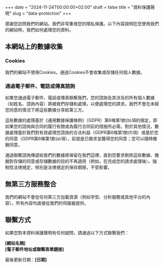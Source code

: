 +++
date = "2024-11-24T00:00:00+02:00"
draft = false
title = "資料保護聲明"
slug = "data-protection"
+++

感謝您訪問我們的網站。我們非常重視您的隱私保護。以下內容說明在您使用我們的網站時，我們如何處理您的資料。

## 本網站上的數據收集

### Cookies

我們的網站不使用Cookies。通過Cookies不會收集或存儲任何個人數據。

### 通過電子郵件、電話或傳真諮詢

如果您通過電子郵件、電話或傳真聯繫我們，您的諮詢及其涉及的所有個人數據（如姓名、諮詢內容）將被我們存儲和處理，以便處理您的請求。我們不會在未經您同意的情況下將這些數據分享給第三方。

這些數據的處理基於《通用數據保護條例》（GDPR）第6條第1款(b)項的規定，即如果您的諮詢與合同的履行有關或為履行合同前的措施所必需。對於其他情況，數據處理基於我們對有效處理您諮詢的合法利益（GDPR第6條第1款(f)項）或基於您的同意（GDPR第6條第1款(a)項），前提是已徵求並獲得您的同意；您可以隨時撤銷同意。

通過聯繫諮詢傳遞給我們的數據將保留在我們這裡，直到您要求刪除這些數據、撤銷對存儲的同意或存儲數據的目的不再適用（例如，在完成您的請求處理後）。強制性法律規定，特別是法律規定的保存期限，不受影響。

## 無第三方服務整合

我們的網站不會從任何第三方加載資源（例如字型、分析服務或其他平台的內容）。所有內容均直接從我們的伺服器提供。

## 聯繫方式

如果您對本資料保護聲明有任何疑問，請通過以下方式聯繫我們：

**[網站名稱]**  
**[電子郵件地址或聯繫表單鏈接]**

最後更新日期：**[日期]**
